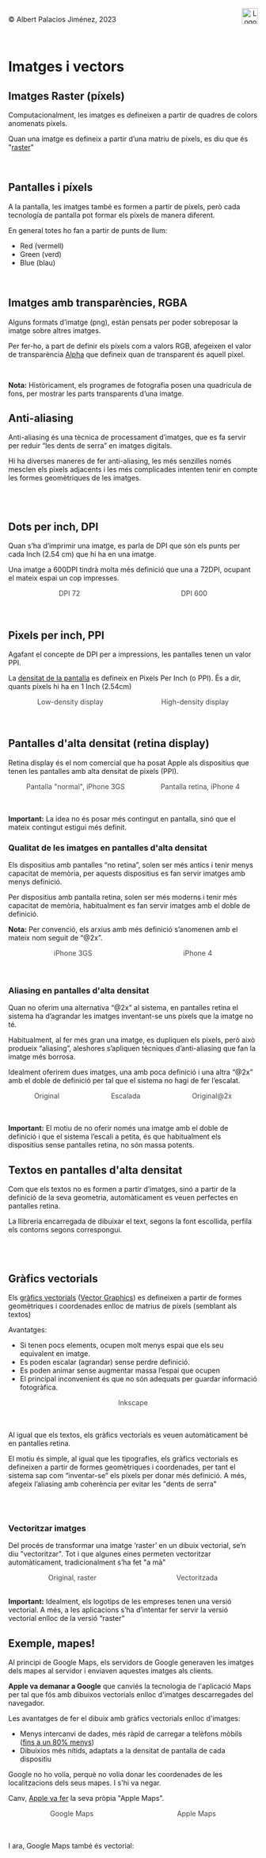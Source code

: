 <div style="display: flex; width: 100%;">
    <div style="flex: 1; padding: 0px;">
        <p>© Albert Palacios Jiménez, 2023</p>
    </div>
    <div style="flex: 1; padding: 0px; text-align: right;">
        <img src="../assets/ieti.png" height="32" alt="Logo de IETI" style="max-height: 32px;">
    </div>
</div>
<br/>

# Imatges i vectors

## Imatges Raster (píxels)

Computacionalment, les imatges es defineixen a partir de quadres de colors anomenats píxels.

Quan una imatge es defineix a partir d’una matriu de píxels, es diu que és "[raster](https://en.wikipedia.org/wiki/Raster_graphics)"

<center><img src="./assets/raster.png" style="max-width: 90%; max-height: 250px;" alt="">
<br/></center>
<br/>

## Pantalles i píxels

A la pantalla, les imatges també es formen a partir de píxels, però cada tecnología de pantalla pot formar els píxels de manera diferent. 

En general totes ho fan a partir de punts de llum:

- Red (vermell)
- Green (verd)
- Blue (blau)

<center><img src="./assets/screenpixels.png" style="max-width: 90%; max-height: 250px;" alt="">
<br/></center>
<br/>

## Imatges amb transparències, RGBA

Alguns formats d’imatge (png), estàn pensats per poder sobreposar la imatge sobre altres imatges.

Per fer-ho, a part de definir els píxels com a valors RGB, afegeixen el valor de transparència [Alpha](https://en.wikipedia.org/wiki/RGBA_color_model) que defineix quan de transparent és aquell píxel.

<center><img src="./assets/rgba.png" style="max-height: 350px; max-width: 90%;" alt=""> 
<br/></center>
<br/>

**Nota:** Històricament, els programes de fotografia posen una quadricula de fons, per mostrar les parts transparents d’una imatge.

## Anti-aliasing

Anti-aliasing és una tècnica de processament d’imatges, que es fa servir per reduir “les dents de serra” en imatges digitals.

Hi ha diverses maneres de fer anti-aliasing, les més senzilles només mesclen els píxels adjacents i les més complicades intenten tenir en compte les formes geomètriques de les imatges.

<center><img src="./assets/aliasing.png" style="max-height: 350px; max-width: 90%;" alt=""> 
<br/></center>
<br/> 
<br/> 

## Dots per inch, DPI

Quan s’ha d’imprimir una imatge, es parla de DPI que són els punts per cada Inch (2.54 cm) que hi ha en una imatge.

Una imatge a 600DPI tindrà molta més definició que una a 72DPI, ocupant el mateix espai un cop impresses.

<style>
.image-container {
    display: flex;
    justify-content: space-between;
    width: 100%;
}

.image-item {
    display: flex;
    flex-grow: 1;
    flex-direction: column;
    padding: 0px;
    display: flex;
    justify-content: center;
    align-items: center;
}

.image-item img {
    max-height: 250px;
    height: auto;
    width: auto;
    max-width: 90%;

}

.image-item-big img:first-child {
    max-height: 500px !important;
}

.image-item div {
    color: #444444;
    text-align: center;
}
</style>
<div class="image-container">
    <div class="image-item">
        <img src="./assets/dpi72.png" alt="">
        <div>DPI 72</div>
    </div>
    <div class="image-item">
        <img src="./assets/dpi600.png" alt="">
        <div>DPI 600</div>
    </div>
</div>
<br/>
<br/>

## Pixels per inch, PPI

Agafant el concepte de DPI per a impressions, les pantalles tenen un valor PPI.

La [densitat de la pantalla](https://m2.material.io/design/layout/pixel-density.html#pixel-density) es defineix en Pixels Per Inch (o PPI). És a dir, quants píxels hi ha en 1 Inch (2.54cm)

<div class="image-container">
    <div class="image-item">
        <img src="./assets/ppilow.png" alt="">
        <div>Low-density display</div>
    </div>
    <div class="image-item">
        <img src="./assets/ppihigh.png" alt="">
        <div>High-density display</div>
    </div>
</div>
<br/>
<br/>

## Pantalles d'alta densitat (retina display)

Retina display és el nom comercial que ha posat Apple als dispositius que tenen les pantalles amb alta densitat de pixels (PPI).

<div class="image-container">
    <div class="image-item">
        <img src="./assets/screeniphone3.png" alt="">
        <div>Pantalla "normal", iPhone 3GS</div>
    </div>
    <div class="image-item">
        <img src="./assets/screeniphone4.png" alt="">
        <div>Pantalla retina, iPhone 4</div>
    </div>
</div>
<br/>
<br/>

**Important:** La idea no és posar més contingut en pantalla, sinó que el mateix contingut estigui més definit.

### Qualitat de les imatges en pantalles d'alta densitat

Els dispositius amb pantalles “no retina”, solen ser més antics i tenir menys capacitat de memòria, per aquests dispositius es fan servir imatges amb menys definició.

Per dispositius amb pantalla retina, solen ser més moderns i tenir més capacitat de memòria, habitualment es fan servir imatges amb el doble de definició.

**Nota:** Per convenció, els arxius amb més definició s’anomenen amb el mateix nom seguit de “@2x”.

<div class="image-container">
    <div class="image-item">
        <img src="./assets/retinavs0.png" alt="">
        <div>iPhone 3GS</div>
    </div>
    <div class="image-item">
        <img src="./assets/retinavs1.png" alt="">
        <div>iPhone 4</div>
    </div>
</div>
<br/>
<br/>

### Aliasing en pantalles d'alta densitat

Quan no oferim una alternativa “@2x” al sistema, en pantalles retina el sistema ha d’agrandar les imatges inventant-se uns píxels que la imatge no té.

Habitualment, al fer més gran una imatge, es dupliquen els píxels, però això produeix “aliasing”, aleshores s’apliquen tècniques d’anti-aliasing que fan la imatge més borrosa.

Idealment oferirem dues imatges, una amb poca definició i una altra “@2x” amb el doble de definició per tal que el sistema no hagi de fer l’escalat.

<div class="image-container">
    <div class="image-item">
        <img src="./assets/imgaliasing.png" alt="">
        <div>Original</div>
    </div>
    <div class="image-item">
        <img src="./assets/imgaliasingresized.png" alt="">
        <div>Escalada</div>
    </div>
    <div class="image-item">
        <img src="./assets/imgaliasing@2x.png" alt="">
        <div>Original@2x</div>
    </div>
</div>
<br/>
<br/>

**Important:** El motiu de no oferir només una imatge amb el doble de definició i que el sistema l’escali a petita, és que habitualment els dispositius sense pantalles retina, no són massa potents.

## Textos en pantalles d'alta densitat

Com que els textos no es formen a partir d’imatges, sinó a partir de la definició de la seva geometria, automàticament es veuen perfectes en pantalles retina.

La llibreria encarregada de dibuixar el text, segons la font escollida, perfila els contorns segons correspongui.

<center><img src="./assets/densitytext.png" style="max-height: 150px; max-width: 90%;" alt=""> 
<br/></center>
<br/> 
<br/> 

## Gràfics vectorials

Els [gràfics vectorials](https://www.digitional.com/a-simple-explanation-of-vector-graphics-illustrations/) ([Vector Graphics](https://www.coreldraw.com/en/learn/guide-to-vector-design/how-do-vector-graphics-work/)) es defineixen a partir de formes geomètriques i coordenades enlloc de matrius de píxels (semblant als textos)

Avantatges:

- Si tenen pocs elements, ocupen molt menys espai que els seu equivalent en imatge.
- Es poden escalar (agrandar) sense perdre definició.
- Es poden animar sense augmentar massa l’espai que ocupen
- El principal inconvenient és que no són adequats per guardar informació fotogràfica.

<center><img src="./assets/inkscape.png" style="max-height: 350px; max-width: 90%;" alt=""> 
<br/><div style="color: #444444;">Inkscape</div></center>
<br/> 
<br/> 

Al igual que els textos, els gràfics vectorials es veuen automàticament bé en pantalles retina.

El motiu és simple, al igual que les tipografies, els gràfics vectorials es defineixen a partir de formes geomètriques i coordenades, per tant el sistema sap com “inventar-se” els píxels per donar més definició. A més, afegeix l’aliasing amb coherència per evitar les "dents de serra"

<center><img src="./assets/retinawatch.png" style="max-height: 150px; max-width: 90%;" alt=""> 
<br/></center>
<br/> 
<br/> 

### Vectoritzar imatges

Del procés de transformar una imatge ‘raster’ en un dibuix vectorial, se’n diu "vectoritzar". Tot i que algunes eines permeten vectoritzar automàticament, tradicionalment s’ha fet "a mà"

<div class="image-container">
    <div class="image-item">
        <img src="./assets/rastertovector0.png" alt="">
        <div>Original, raster</div>
    </div>
    <div class="image-item">
        <img src="./assets/rastertovector1.png" alt="">
        <div>Vectoritzada</div>
    </div>
</div>
<br/>

**Important:** Idealment, els logotips de les empreses tenen una versió vectorial. A més, a les aplicacions s’ha d’intentar fer servir la versió vectorial enlloc de la versió “raster”

## Exemple, mapes!

Al principi de Google Maps, els servidors de Google generaven les imatges dels mapes al servidor i enviaven aquestes imatges als clients.

**Apple va demanar a Google** que canviés la tecnologia de l'aplicació Maps per tal que fós amb dibuixos vectorials enlloc d'imatges descarregades del navegador.

Les avantatges de fer el dibuix amb gràfics vectorials enlloc d'imatges:

- Menys intercanvi de dades, més ràpid de carregar a telèfons mòbils ([fins a un 80% menys](https://bgr.com/general/apple-maps-data-consumption-80-percent-less-than-google-maps/))
- Dibuixios més nítids, adaptats a la densitat de pantalla de cada dispositiu

Google no ho volia, perquè no volia donar les coordenades de les localitzacions dels seus mapes. I s'hi va negar.

Canv, [Apple va fer]((https://appleinsider.com/articles/12/08/03/inside_apples_new_vector_based_maps_in_ios_6)) la seva pròpia "Apple Maps".

<div class="image-container">
    <div class="image-item">
        <img src="./assets/mapGoogle.png" alt="">
        <div>Google Maps</div>
    </div>
    <div class="image-item">
        <img src="./assets/mapApple.png" alt="">
        <div>Apple Maps</div>
    </div>
</div>
<br/>
<br/>


I ara, Google Maps també és vectorial:

<center><img src="./assets/mapCanvas.png" style="max-height: 500px; max-width: 90%;" alt=""> 
<br/></center>
<br/> 
<br/> 

